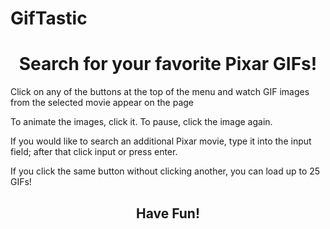 # GifTastic

<h1 style="text-align:center;">Search for your favorite Pixar GIFs!</h1>
<p>Click on any of the buttons at the top of the menu and watch GIF images from the selected movie appear on the page</p>
<p>To animate the images, click it. To pause, click the image again.</p>
<p>If you would like to search an additional Pixar movie, type it into the input field; after that click input or press enter.</p>
<p>If you click the same button without clicking another, you can load up to 25 GIFs!</p>
<h2 style="text-align:center;">Have Fun!</h2>